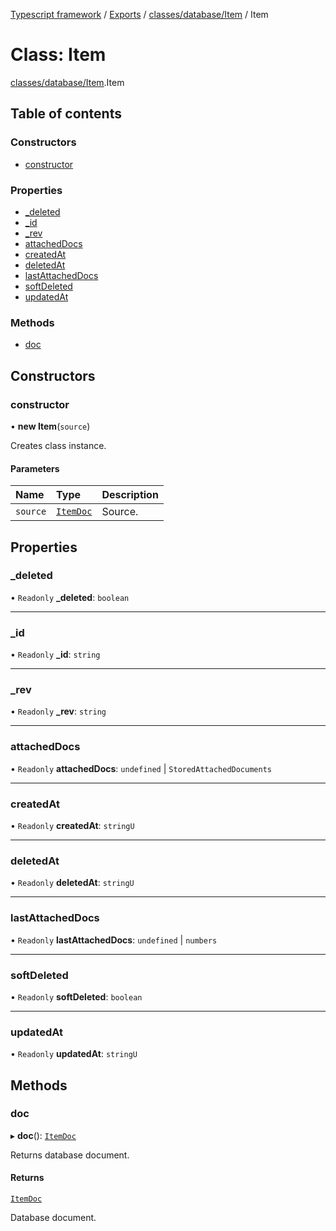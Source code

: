 [Typescript framework](../index.md) / [Exports](../modules.md) / [classes/database/Item](../modules/classes_database_Item.md) / Item

# Class: Item

[classes/database/Item](../modules/classes_database_Item.md).Item

## Table of contents

### Constructors

- [constructor](classes_database_Item.Item.md#constructor)

### Properties

- [\_deleted](classes_database_Item.Item.md#_deleted)
- [\_id](classes_database_Item.Item.md#_id)
- [\_rev](classes_database_Item.Item.md#_rev)
- [attachedDocs](classes_database_Item.Item.md#attacheddocs)
- [createdAt](classes_database_Item.Item.md#createdat)
- [deletedAt](classes_database_Item.Item.md#deletedat)
- [lastAttachedDocs](classes_database_Item.Item.md#lastattacheddocs)
- [softDeleted](classes_database_Item.Item.md#softdeleted)
- [updatedAt](classes_database_Item.Item.md#updatedat)

### Methods

- [doc](classes_database_Item.Item.md#doc)

## Constructors

### constructor

• **new Item**(`source`)

Creates class instance.

#### Parameters

| Name | Type | Description |
| :------ | :------ | :------ |
| `source` | [`ItemDoc`](../interfaces/classes_database_Item.ItemDoc.md) | Source. |

## Properties

### \_deleted

• `Readonly` **\_deleted**: `boolean`

___

### \_id

• `Readonly` **\_id**: `string`

___

### \_rev

• `Readonly` **\_rev**: `string`

___

### attachedDocs

• `Readonly` **attachedDocs**: `undefined` \| `StoredAttachedDocuments`

___

### createdAt

• `Readonly` **createdAt**: `stringU`

___

### deletedAt

• `Readonly` **deletedAt**: `stringU`

___

### lastAttachedDocs

• `Readonly` **lastAttachedDocs**: `undefined` \| `numbers`

___

### softDeleted

• `Readonly` **softDeleted**: `boolean`

___

### updatedAt

• `Readonly` **updatedAt**: `stringU`

## Methods

### doc

▸ **doc**(): [`ItemDoc`](../interfaces/classes_database_Item.ItemDoc.md)

Returns database document.

#### Returns

[`ItemDoc`](../interfaces/classes_database_Item.ItemDoc.md)

Database document.
